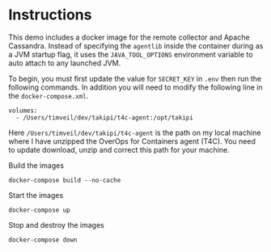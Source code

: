 # Instructions
This demo includes a docker image for the remote collector and Apache Cassandra.  Instead of specifying the `agentlib` inside the container during as a JVM startup flag, it uses the `JAVA_TOOL_OPTIONS` environment variable to auto attach to any launched JVM.

To begin, you must first update the value for `SECRET_KEY` in `.env` then run the following commands.  In addition you will need to modify the following line in the `docker-compose.xml`.

```
volumes:
  - /Users/timveil/dev/takipi/t4c-agent:/opt/takipi
```

Here `/Users/timveil/dev/takipi/t4c-agent` is the path on my local machine where I have unzipped the OverOps for Containers agent (T4C).  You need to update download, unzip and correct this path for your machine.


Build the images
```
docker-compose build --no-cache
```

Start the images
```
docker-compose up
```

Stop and destroy the images
```
docker-compose down
```